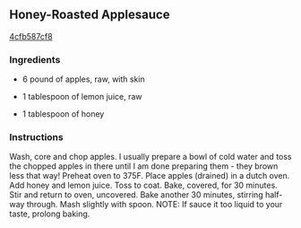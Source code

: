 ## Honey-Roasted Applesauce

[4cfb587cf8](http://www.food.com/recipe/honey-roasted-applesauce-395685)

### Ingredients

 - 6 pound of apples, raw, with skin

 - 1 tablespoon of lemon juice, raw

 - 1 tablespoon of honey

### Instructions

Wash, core and chop apples. I usually prepare a bowl of cold water and toss the chopped apples in there until I am done preparing them - they brown less that way! Preheat oven to 375F. Place apples (drained) in a dutch oven. Add honey and lemon juice. Toss to coat. Bake, covered, for 30 minutes. Stir and return to oven, uncovered. Bake another 30 minutes, stirring half-way through. Mash slightly with spoon. NOTE: If sauce it too liquid to your taste, prolong baking.